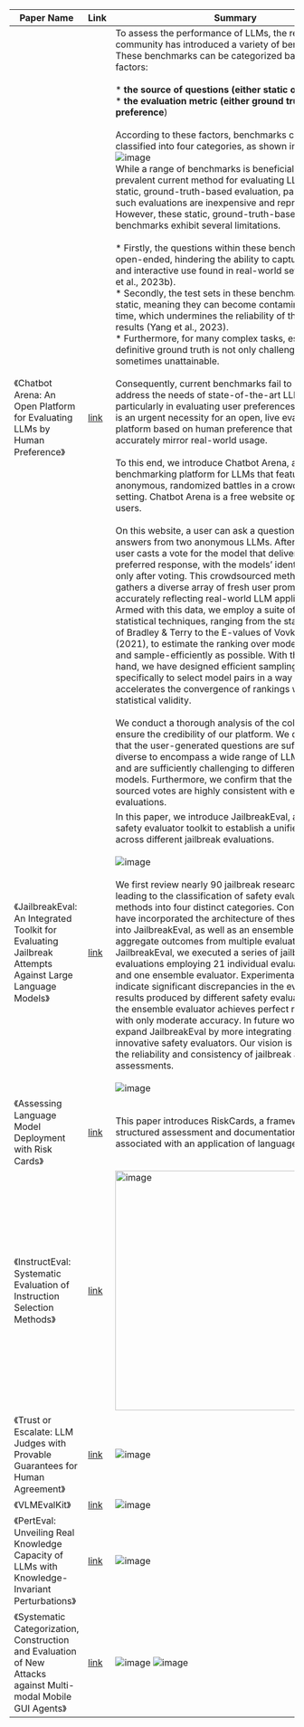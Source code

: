 | Paper Name                                                       | Link                                     | Summary |
|------------------------------------------------------------------|------------------------------------------|----------|
| 《Chatbot Arena: An Open Platform for Evaluating LLMs by Human Preference》 | [link](https://arxiv.org/abs/2403.04132) | To assess the performance of LLMs, the research community has introduced a variety of benchmarks. These benchmarks can be categorized based on two factors:<br><br>* **the source of questions (either static or live)** <br>* **the evaluation metric (either ground truth or human preference**) <br><br>According to these factors, benchmarks can be classified into four categories, as shown in below,<br> ![image](https://github.com/user-attachments/assets/83f57d1d-834f-4d14-a757-4c68ed46b71b) <br>While a range of benchmarks is beneficial, the most prevalent current method for evaluating LLMs remains a static, ground-truth-based evaluation, partly because such evaluations are inexpensive and reproducible. <br>However, these static, ground-truth-based benchmarks exhibit several limitations. <br><br>* Firstly, the questions within these benchmarks are not open-ended, hindering the ability to capture the flexible and interactive use found in real-world settings (Zheng et al., 2023b). <br>* Secondly, the test sets in these benchmarks are static, meaning they can become contaminated over time, which undermines the reliability of the evaluation results (Yang et al., 2023). <br>* Furthermore, for many complex tasks, establishing a definitive ground truth is not only challenging but sometimes unattainable. <br><br>Consequently, current benchmarks fail to adequately address the needs of state-of-the-art LLMs, particularly in evaluating user preferences. Thus, there is an urgent necessity for an open, live evaluation platform based on human preference that can more accurately mirror real-world usage. <br><br>To this end, we introduce Chatbot Arena, a benchmarking platform for LLMs that features anonymous, randomized battles in a crowdsourced setting. Chatbot Arena is a free website open to all users. <br><br>On this website, a user can ask a question and get answers from two anonymous LLMs. Afterward, the user casts a vote for the model that delivers the preferred response, with the models’ identities revealed only after voting. This crowdsourced method effectively gathers a diverse array of fresh user prompts, accurately reflecting real-world LLM applications. Armed with this data, we employ a suite of powerful statistical techniques, ranging from the statistical model of Bradley & Terry to the E-values of Vovk & Wang (2021), to estimate the ranking over models as reliably and sample-efficiently as possible. With these tools in hand, we have designed efficient sampling algorithms specifically to select model pairs in a way that accelerates the convergence of rankings while retaining statistical validity. <br><br>We conduct a thorough analysis of the collected data to ensure the credibility of our platform. We demonstrate that the user-generated questions are sufficiently diverse to encompass a wide range of LLM use cases and are sufficiently challenging to differentiate between models. Furthermore, we confirm that the crowd-sourced votes are highly consistent with expert evaluations.| 
| 《JailbreakEval: An Integrated Toolkit for Evaluating Jailbreak Attempts Against Large Language Models》 | [link](https://arxiv.org/abs/2406.09321) | In this paper, we introduce JailbreakEval, an integrated safety evaluator toolkit to establish a unified framework across different jailbreak evaluations. <br><br> ![image](https://github.com/user-attachments/assets/632825d5-f1cf-4dcf-b368-606c55737a0c) <br><br> We first review nearly 90 jailbreak research papers, leading to the classification of safety evaluation methods into four distinct categories. Concurrently, we have incorporated the architecture of these evaluators into JailbreakEval, as well as an ensemble mode to aggregate outcomes from multiple evaluators. Utilizing JailbreakEval, we executed a series of jailbreak evaluations employing 21 individual evaluator instances and one ensemble evaluator. Experimental results indicate significant discrepancies in the evaluation results produced by different safety evaluators. Notably, the ensemble evaluator achieves perfect recall, albeit with only moderate accuracy. In future work, we will expand JailbreakEval by more integrating and crafting innovative safety evaluators. Our vision is to enhance the reliability and consistency of jailbreak attack assessments. <br><br> ![image](https://github.com/user-attachments/assets/c021f58f-43cb-44c2-909f-0f630611f3fd) |
| 《Assessing Language Model Deployment with Risk Cards》 | [link](https://arxiv.org/pdf/2303.18190) | This paper introduces RiskCards, a framework for structured assessment and documentation of risks associated with an application of language models. |
| 《InstructEval: Systematic Evaluation of Instruction Selection Methods》| [link](https://arxiv.org/pdf/2307.00259) | <img width="424" alt="image" src="https://github.com/user-attachments/assets/e281a708-b5e9-403e-91ee-3e358d3de821" /> | 
| 《Trust or Escalate: LLM Judges with Provable Guarantees for Human Agreement》| [link](https://arxiv.org/abs/2407.18370) | ![image](https://github.com/user-attachments/assets/b0b51ecb-11cc-4ae0-b272-a49542f33684) | 
| 《VLMEvalKit》| [link](https://mp.weixin.qq.com/s/8fsn3SZhYYpYRDUkCDuIPg) | ![image](https://github.com/user-attachments/assets/69bad22e-1728-4886-8d51-70255cc2e65b) | 
| 《PertEval: Unveiling Real Knowledge Capacity of LLMs with Knowledge-Invariant Perturbations》| [link](https://arxiv.org/abs/2405.19740) | ![image](https://github.com/user-attachments/assets/a0877267-0931-448e-9616-867a74fbe57a) |
| 《Systematic Categorization, Construction and Evaluation of New Attacks against Multi-modal Mobile GUI Agents》| [link](https://arxiv.org/abs/2407.09295) | ![image](https://github.com/user-attachments/assets/c03eb13f-5ea0-493e-92f1-310506a1b648) ![image](https://github.com/user-attachments/assets/ef85c562-8b66-4e79-a0b8-8e0f86f8307e) | 



